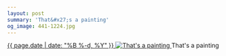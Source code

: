 ```yaml
---
layout: post
summary: 'That&#x27;s a painting'
og_image: 441-1224.jpg
---
```


<p>
 <time>
  <a href="/441">
   {{ page.date | date: "%B %-d, %Y" }}
  </a>
 </time>
 <a href="/441">
  <img alt="That's a painting" sizes="(min-width: 700px) 50vw, calc(100vw - 2rem)" src="{{ site.assets_url }}/441-612.jpg" srcset="{{ site.assets_url }}/441-1224.jpg 1224w, {{ site.assets_url }}/441-918.jpg 918w, {{ site.assets_url }}/441-612.jpg 612w, {{ site.assets_url }}/441-306.jpg 306w"/>
 </a>
 <span>
  That's a painting
 </span>
</p>
